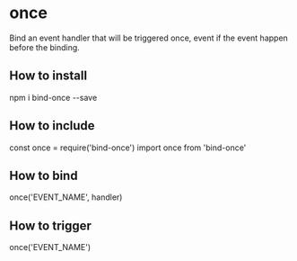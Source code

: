# once
Bind an event handler that will be triggered once, event if the event happen before the binding.

## How to install

npm i bind-once --save

## How to include

const once = require('bind-once')
import once from 'bind-once'

## How to bind

once('EVENT_NAME', handler)

## How to trigger

once('EVENT_NAME')
